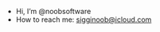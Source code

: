 -  Hi, I’m @noobsoftware
-  How to reach me: sigginoob@icloud.com

<!---
noobsoftware/noobsoftware is a ✨ special ✨ repository because its `README.md` (this file) appears on your GitHub profile.
You can click the Preview link to take a look at your changes.
--->
